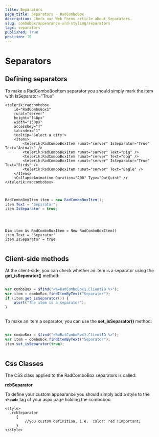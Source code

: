 ```yaml
---
title: Separators
page_title: Separators - RadComboBox
description: Check our Web Forms article about Separators.
slug: combobox/appearance-and-styling/separators
tags: separators
published: True
position: 10
---
```


# Separators



## Defining separators

To make a RadComboBoxItem separator you should simply mark the item with IsSeparator="True"

````ASPNET
<telerik:radcombobox 
	id="RadComboBox1" 
	runat="server" 
	height="140px" 
	width="150px"
	accesskey="T" 
	tabindex="1" 
	tooltip="Select a city">   
	<Items>       
		<telerik:RadComboBoxItem runat="server" IsSeparator="True" Text="Animals" />       
		<telerik:RadComboBoxItem runat="server" Text="pig" />        
		<telerik:RadComboBoxItem runat="server" Text="dog" />        
		<telerik:RadComboBoxItem runat="server" IsSeparator="True" Text="Birds" />        
		<telerik:RadComboBoxItem runat="server" Text="Eagle" />        
	</Items>    
	<CollapseAnimation Duration="200" Type="OutQuint" />
</telerik:radcombobox>
````





````C#
	     
	
RadComboBoxItem item = new RadComboBoxItem();
item.Text = "Separator";
item.IsSeparator = true;
				
````
````VB.NET
	
	
Dim item As RadComboBoxItem = New RadComboBoxItem()
item.Text = "Separator"
item.IsSeparator = true
				
````


## Client-side methods

At the client-side, you can check whether an item is a separator using the **get_isSeperator()** method:

````JavaScript
	
var comboBox = $find("<%=RadComboBox1.ClientID %>");
var item = comboBox.findItemByText("Separator");
if (item.get_isSeparator()) {
	alert("The item is a separator"); 
}
	
````



To make an item a separator, you can use the **set_isSeparator()** method:

````JavaScript
	
var comboBox = $find("<%=RadComboBox1.ClientID %>");
var item = comboBox.findItemByText("Separator");
item.set_isSeparator(true);
	
````



## Css Classes

The CSS class applied to the RadComboBox separators is called:

**rcbSeparator**

To define your custom appearance you should simply add a style to the **`<head>`** tag of your aspx page holding the combobox:

````ASPNET
<style>
  .rcbSeparator
	 {
		 //you custom definition, i.e.  color: red !important;
	 }
</style>
````


